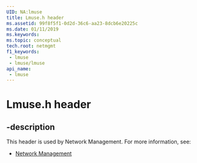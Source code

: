 ```yaml
---
UID: NA:lmuse
title: Lmuse.h header
ms.assetid: 99f8f5f1-0d2d-36c6-aa23-8dcb6e20225c
ms.date: 01/11/2019
ms.keywords: 
ms.topic: conceptual
tech.root: netmgmt
f1_keywords:
 - lmuse
 - lmuse/lmuse
api_name:
 - lmuse
---
```


# Lmuse.h header


## -description

This header is used by Network Management. For more information, see:

- [Network Management](../_netmgmt/index.md)

